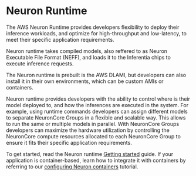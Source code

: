 # Neuron Runtime


The AWS Neuron Runtime provides developers flexibility to deploy their inference workloads, and optimize for high-throughput and low-latency, to meet their specific application requirements. 

Neuron runtime takes compiled models, also reffered to as Neuron Executable File Format (NEFF), and loads it to the Inferentia chips to execute inference requests.  

The Neuron runtime is prebuilt is the AWS DLAMI, but developers can also install it in their own environments, which can be custom AMIs or containers. 

Neuron runtime provides developers with the ability to control where is their model deployed to, and how the inferences are executed in the system. For example, using runtime commands developers can assign different models to separate NeuronCore Groups in a flexible and scalable way. This allows to run the same or multiple models in parallel. With NeuronCore Groups developers can maximize the hardware utilization by controlling the NeuronCore compute resources allocated to each NeuronCore Group to ensure it fits their specific application requirements.

To get started, read the Neuron runtime [Getting started](./nrt_start.md) guide. If your application is container-based, learn how to integrate it with containers by referring to our [configuring Neuron containers](./tutorial-containers.md) tutorial. 
